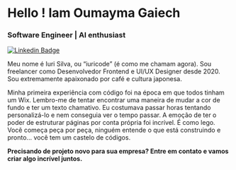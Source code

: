 # Hello ! Iam Oumayma Gaiech

### Software Engineer | AI enthusiast

[![Linkedin Badge](https://img.shields.io/badge/-Oumayma%20Silva-986DFF?style=flat-square&logo=Linkedin&logoColor=white&link=https://www.linkedin.com/in/oumayma-gaiech/)](https://www.linkedin.com/in/oumayma-gaiech/) 


Meu nome é Iuri Silva, ou “iuricode” (é como me chamam agora). Sou freelancer como Desenvolvedor Frontend e UI/UX Designer desde 2020. Sou extremamente apaixonado por café e cultura japonesa.

Minha primeira experiência com código foi na época em que todos tinham um Wix. Lembro-me de tentar encontrar uma maneira de mudar a cor de fundo e ter um texto chamativo. Eu costumava passar horas tentando personalizá-lo e nem conseguia ver o tempo passar. A emoção de ter o poder de estruturar páginas por conta própria foi incrível. É como lego. Você começa peça por peça, ninguém entende o que está construindo e pronto... você tem um castelo de códigos.

**Precisando de projeto novo para sua empresa? Entre em contato e vamos criar algo incrível juntos.**

  
